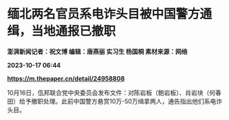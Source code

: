 # 缅北两名官员系电诈头目被中国警方通缉，当地通报已撤职
**澎湃新闻记者：祝文博 编辑：唐燕丽 实习生 杨国桐 素材来源：网络**

**2023-10-17 06:44**

**https://m.thepaper.cn/detail/24958808**

10月16日，佤邦联合党中央委员会发布文件：对陈岩板（鲍岩板）、肖岩块（何春田）给予撤职处理。此前中国警方悬赏10万-50万缉拿两人，通告指出他们系电诈头目。